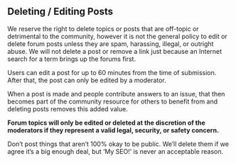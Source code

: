 ## Deleting / Editing Posts

We reserve the right to delete topics or posts that are off-topic or detrimental to the community, however it is not the general policy to edit or delete forum posts unless they are spam, harassing, illegal, or outright abuse. We will not delete a post or remove a link just because an Internet search for a term brings up the forums first.

Users can edit a post for up to 60 minutes from the time of submission. After that, the post can only be edited by a moderator.

When a post is made and people contribute answers to an issue, that then becomes part of the community resource for others to benefit from and deleting posts removes this added value.

**Forum topics will only be edited or deleted at the discretion of the moderators if they represent a valid legal, security, or safety concern.**

Don’t post things that aren’t 100% okay to be public. We’ll delete them if we agree it’s a big enough deal, but ‘My SEO!’ is never an acceptable reason.